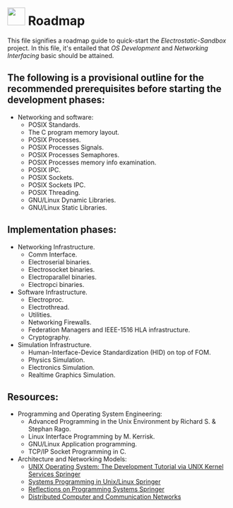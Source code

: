 # <img src="https://github.com/user-attachments/assets/a24596af-cff3-489e-b9b9-5a497df36fa5" width=40 height=40/> Roadmap
This file signifies a roadmap guide to quick-start the _Electrostatic-Sandbox_ project. In this file, it's entailed that _OS Development_ and _Networking Interfacing_ basic should be attained.

## The following is a provisional outline for the recommended prerequisites before starting the development phases: 
* Networking and software:
  * POSIX Standards.
  * The C program memory layout.
  * POSIX Processes.
  * POSIX Processes Signals.
  * POSIX Processes Semaphores.
  * POSIX Processes memory info examination.
  * POSIX IPC.
  * POSIX Sockets.
  * POSIX Sockets IPC.
  * POSIX Threading.
  * GNU/Linux Dynamic Libraries.
  * GNU/Linux Static Libraries.

## Implementation phases:
* Networking Infrastructure.
  - Comm Interface.
  - Electroserial binaries.
  - Electrosocket binaries.
  - Electroparallel binaries.
  - Electropci binaries.
* Software Infrastructure.
  - Electroproc.
  - Electrothread.
  - Utilities.
  - Networking Firewalls.
  - Federation Managers and IEEE-1516 HLA infrastructure.
  - Cryptography.
* Simulation Infrastructure.
  - Human-Interface-Device Standardization (HID) on top of FOM.
  - Physics Simulation.
  - Electronics Simulation.
  - Realtime Graphics Simulation.

## Resources: 
* Programming and Operating System Engineering:
  - Advanced Programming in the Unix Environment by Richard S. & Stephan Rago.
  - Linux Interface Programming by M. Kerrisk.
  - GNU/Linux Application programming.
  - TCP/IP Socket Programming in C.
* Architecture and Networking Models: 
  - [UNIX Operating System: The Development Tutorial via UNIX Kernel Services Springer](https://link.springer.com/book/10.1007/978-3-642-20432-6)
  - [Systems Programming in Unix/Linux Springer](https://link.springer.com/book/10.1007/978-3-319-92429-8)
  - [Reflections on Programming Systems Springer](https://link.springer.com/book/10.1007/978-3-319-97226-8)
  - [Distributed Computer and Communication Networks](https://link.springer.com/book/10.1007/978-3-031-61835-2)
